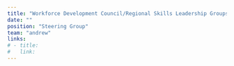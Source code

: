 ```yaml
---
title: "Workforce Development Council/Regional Skills Leadership Groups Shared Data Platform"
date: ""
position: "Steering Group"
team: "andrew"
links:
# - title:
#   link:
---
```

